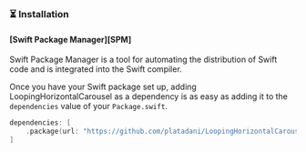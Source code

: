 ### ⏳ Installation
    
#### [Swift Package Manager][SPM]
Swift Package Manager is a tool for automating the distribution of Swift code and is integrated into the Swift compiler.

Once you have your Swift package set up, adding LoopingHorizontalCarousel as a dependency is as easy as adding it to the `dependencies` value of your `Package.swift`.

```Swift
dependencies: [
    .package(url: "https://github.com/platadani/LoopingHorizontalCarousel.git", branch(“main”))
]
```